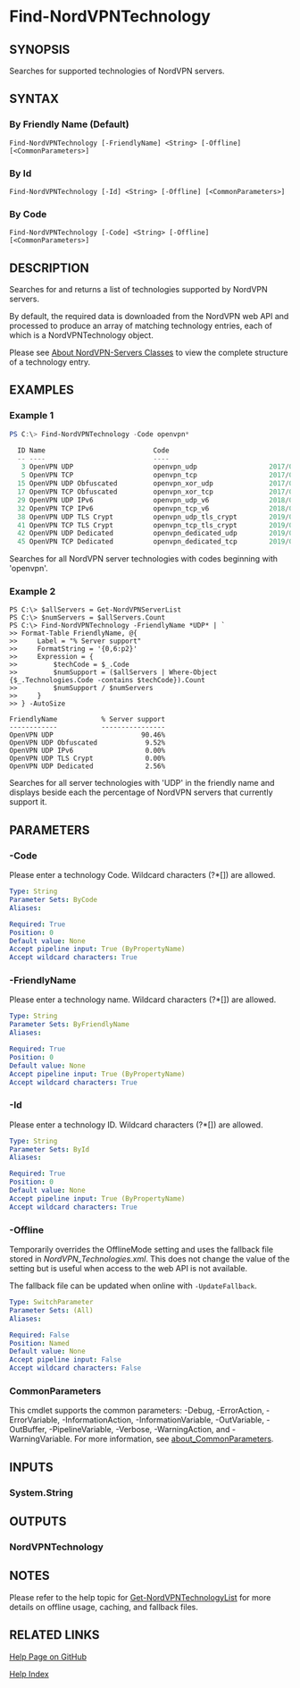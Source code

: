 ﻿# Find-NordVPNTechnology

## SYNOPSIS
Searches for supported technologies of NordVPN servers.

## SYNTAX

### By Friendly Name (Default)
```
Find-NordVPNTechnology [-FriendlyName] <String> [-Offline] [<CommonParameters>]
```

### By Id
```
Find-NordVPNTechnology [-Id] <String> [-Offline] [<CommonParameters>]
```

### By Code
```
Find-NordVPNTechnology [-Code] <String> [-Offline] [<CommonParameters>]
```

## DESCRIPTION
Searches for and returns a list of technologies supported by NordVPN servers.

By default, the required data is downloaded from the NordVPN web API and
processed to produce an array of matching technology entries, each of which is
a NordVPNTechnology object.

Please see [About NordVPN-Servers Classes](./about_NordVPN-Servers_Classes.md)
to view the complete structure of a technology entry.

## EXAMPLES

### Example 1
```powershell
PS C:\> Find-NordVPNTechnology -Code openvpn*

  ID Name                           Code                               Created             Updated
  -- ----                           ----                               -------             -------
   3 OpenVPN UDP                    openvpn_udp                  2017/05/04 08:03:24 2017/05/09 19:27:37
   5 OpenVPN TCP                    openvpn_tcp                  2017/05/09 19:28:14 2017/05/09 19:28:14
  15 OpenVPN UDP Obfuscated         openvpn_xor_udp              2017/05/26 14:04:04 2017/11/07 08:37:53
  17 OpenVPN TCP Obfuscated         openvpn_xor_tcp              2017/05/26 14:04:27 2017/11/07 08:38:16
  29 OpenVPN UDP IPv6               openvpn_udp_v6               2018/09/18 13:35:38 2018/09/18 13:35:38
  32 OpenVPN TCP IPv6               openvpn_tcp_v6               2018/09/18 13:36:02 2018/09/18 13:36:02
  38 OpenVPN UDP TLS Crypt          openvpn_udp_tls_crypt        2019/03/21 14:52:42 2019/03/21 14:52:42
  41 OpenVPN TCP TLS Crypt          openvpn_tcp_tls_crypt        2019/03/21 14:53:05 2019/03/21 14:53:05
  42 OpenVPN UDP Dedicated          openvpn_dedicated_udp        2019/09/19 14:49:18 2019/09/19 14:49:18
  45 OpenVPN TCP Dedicated          openvpn_dedicated_tcp        2019/09/19 14:49:54 2019/09/19 14:49:54
```

Searches for all NordVPN server technologies with codes beginning with
'openvpn'.

### Example 2
```
PS C:\> $allServers = Get-NordVPNServerList
PS C:\> $numServers = $allServers.Count
PS C:\> Find-NordVPNTechnology -FriendlyName *UDP* | `
>> Format-Table FriendlyName, @{
>>     Label = "% Server support"
>>     FormatString = '{0,6:p2}'
>>     Expression = {
>>         $techCode = $_.Code
>>         $numSupport = ($allServers | Where-Object {$_.Technologies.Code -contains $techCode}).Count
>>         $numSupport / $numServers
>>     }
>> } -AutoSize

FriendlyName           % Server support
------------           ----------------
OpenVPN UDP                      90.46%
OpenVPN UDP Obfuscated            9.52%
OpenVPN UDP IPv6                  0.00%
OpenVPN UDP TLS Crypt             0.00%
OpenVPN UDP Dedicated             2.56%
```

Searches for all server technologies with 'UDP' in the friendly name and
displays beside each the percentage of NordVPN servers that currently support
it.

## PARAMETERS

### -Code
Please enter a technology Code.
Wildcard characters (?*\[\]) are allowed.

```yaml
Type: String
Parameter Sets: ByCode
Aliases:

Required: True
Position: 0
Default value: None
Accept pipeline input: True (ByPropertyName)
Accept wildcard characters: True
```

### -FriendlyName
Please enter a technology name.
Wildcard characters (?*\[\]) are allowed.

```yaml
Type: String
Parameter Sets: ByFriendlyName
Aliases:

Required: True
Position: 0
Default value: None
Accept pipeline input: True (ByPropertyName)
Accept wildcard characters: True
```

### -Id
Please enter a technology ID.
Wildcard characters (?*\[\]) are allowed.

```yaml
Type: String
Parameter Sets: ById
Aliases:

Required: True
Position: 0
Default value: None
Accept pipeline input: True (ByPropertyName)
Accept wildcard characters: True
```

### -Offline
Temporarily overrides the OfflineMode setting and uses the fallback file stored
in *NordVPN_Technologies.xml*. This does not change the value of the setting
but is useful when access to the web API is not available.

The fallback file can be updated when online with `-UpdateFallback`.

```yaml
Type: SwitchParameter
Parameter Sets: (All)
Aliases:

Required: False
Position: Named
Default value: None
Accept pipeline input: False
Accept wildcard characters: False
```

### CommonParameters
This cmdlet supports the common parameters: -Debug, -ErrorAction, -ErrorVariable, -InformationAction, -InformationVariable, -OutVariable, -OutBuffer, -PipelineVariable, -Verbose, -WarningAction, and -WarningVariable. For more information, see [about_CommonParameters](http://go.microsoft.com/fwlink/?LinkID=113216).

## INPUTS

### System.String

## OUTPUTS

### NordVPNTechnology

## NOTES

Please refer to the help topic for [Get-NordVPNTechnologyList](./Get-NordVPNTechnologyList.md)
for more details on offline usage, caching, and fallback files.

## RELATED LINKS

[Help Page on GitHub](https://github.com/TheFreeman193/NordVPN-Servers/blob/master/docs/Find-NordVPNTechnology.md)

[Help Index](./INDEX.md)
